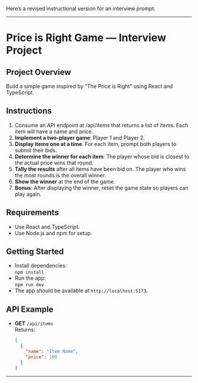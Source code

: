 Here’s a revised instructional version for an interview prompt:

---

# Price is Right Game — Interview Project

## Project Overview

Build a simple game inspired by "The Price is Right" using React and TypeScript.

## Instructions

1. Consume an API endpoint at /api/items that returns a list of items. Each item will have a name and price.
2. **Implement a two-player game**: Player 1 and Player 2.
3. **Display items one at a time**. For each item, prompt both players to submit their bids.
4. **Determine the winner for each item**: The player whose bid is closest to the actual price wins that round.
5. **Tally the results** after all items have been bid on. The player who wins the most rounds is the overall winner.
6. **Show the winner** at the end of the game.
7. **Bonus**: After displaying the winner, reset the game state so players can play again.

## Requirements

- Use React and TypeScript.
- Use Node.js and npm for setup.

## Getting Started

- Install dependencies:  
  `npm install`
- Run the app:  
  `npm run dev`
- The app should be available at `http://localhost:5173`.

## API Example

- **GET** `/api/items`  
  Returns:
  ```json
  [
    {
      "name": "Item Name",
      "price": 100
    }
  ]
  ```

---